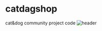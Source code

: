 # catdagshop
cat&amp;dog community project code
![header](https://capsule-render.vercel.app/api?type=wave&color=auto&height=300&section=header&text=CATDOG%20COMMUNITY&desc=CATDog%20Shoppingmall%20page&fontSize=60&descSiza=40)
